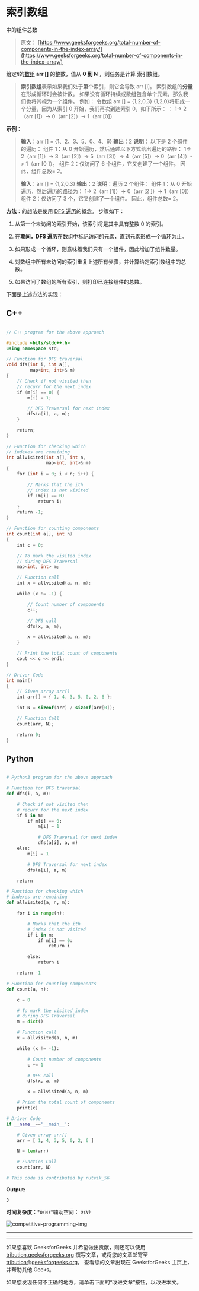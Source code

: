 # 索引数组

中的组件总数

> 原文： [https://www.geeksforgeeks.org/total-number-of-components-in-the-index-array/](https://www.geeksforgeeks.org/total-number-of-components-in-the-index-array/)

给定`N`的[数组](https://www.geeksforgeeks.org/introduction-to-arrays/) **arr []** 的整数，值从 **0 到 N** ，则任务是计算 索引数组。

> **索引数组**表示如果我们处于**第**个索引，则它会导致 arr [i]。
> 索引数组的**分量**在形成循环时会被计数。 如果没有循环持续或数组包含单个元素，那么我们也将其视为一个组件。
> 例如：
> 令数组 arr [] = {1,2,0,3}
> {1,2,0}将形成一个分量，因为从索引 0 开始，我们再次到达索引 0，如下所示： ：
> 1-> 2（arr [1]）-> 0（arr [2]）-> 1（arr [0]）

**示例**：

> **输入**：arr [] = {1、2、3、5、0、4、6}
> **输出**：2
> **说明**：
> 以下是 2 个组件的遍历：
> 组件 1：从 0 开始遍历，然后通过以下方式给出遍历的路径：
> 1-> 2（arr [1]）-> 3（arr [2]）-> 5（arr [3]）-> 4（arr [5]）-> 0（arr [4]）-> 1（arr [0 ]）。
> 组件 2：仅访问了 6 个组件，它又创建了一个组件。
> 因此，组件总数= 2。
> 
> **输入**：arr [] = {1,2,0,3}
> **输出**：2
> **说明**：遍历 2 个组件：
> 组件 1：从 0 开始遍历，然后遍历的路径为：
> 1-> 2（arr [1]）-> 0（arr [2 ]）-> 1（arr [0]）
> 组件 2：仅访问了 3 个，它又创建了一个组件。
> 因此，组件总数= 2。

**方法**：的想法是使用 [DFS 遍历](https://www.geeksforgeeks.org/depth-first-search-or-dfs-for-a-graph/)的概念。 步骤如下：

1.  从第一个未访问的索引开始，该索引将是其中具有整数 0 的索引。

2.  在**期间，DFS 遍历**在数组中标记访问的元素，直到元素形成一个循环为止。

3.  如果形成一个循环，则意味着我们只有一个组件，因此增加了组件数量。

4.  对数组中所有未访问的索引重复上述所有步骤，并计算给定索引数组中的总数。

5.  如果访问了数组的所有索引，则打印已连接组件的总数。

下面是上述方法的实现：

## C++

```cpp

// C++ program for the above approach

#include <bits/stdc++.h>
using namespace std;

// Function for DFS traversal
void dfs(int i, int a[],
         map<int, int>& m)
{
    // Check if not visited then
    // recurr for the next index
    if (m[i] == 0) {
        m[i] = 1;

        // DFS Traversal for next index
        dfs(a[i], a, m);
    }

    return;
}

// Function for checking which
// indexes are remaining
int allvisited(int a[], int n,
               map<int, int>& m)
{
    for (int i = 0; i < n; i++) {

        // Marks that the ith
        // index is not visited
        if (m[i] == 0)
            return i;
    }
    return -1;
}

// Function for counting components
int count(int a[], int n)
{
    int c = 0;

    // To mark the visited index
    // during DFS Traversal
    map<int, int> m;

    // Function call
    int x = allvisited(a, n, m);

    while (x != -1) {

        // Count number of components
        c++;

        // DFS call
        dfs(x, a, m);

        x = allvisited(a, n, m);
    }

    // Print the total count of components
    cout << c << endl;
}

// Driver Code
int main()
{
    // Given array arr[]
    int arr[] = { 1, 4, 3, 5, 0, 2, 6 };

    int N = sizeof(arr) / sizeof(arr[0]);

    // Function Call
    count(arr, N);

    return 0;
}

```

## Python

```py

# Python3 program for the above approach

# Function for DFS traversal
def dfs(i, a, m):

    # Check if not visited then
    # recurr for the next index
    if i in m:
        if m[i] == 0:
            m[i] = 1

            # DFS Traversal for next index
            dfs(a[i], a, m)
    else:
        m[i] = 1

        # DFS Traversal for next index
        dfs(a[i], a, m)

    return

# Function for checking which
# indexes are remaining
def allvisited(a, n, m):

    for i in range(n):

        # Marks that the ith
        # index is not visited
        if i in m:
            if m[i] == 0:
                return i

        else:
            return i

    return -1

# Function for counting components
def count(a, n):

    c = 0

    # To mark the visited index
    # during DFS Traversal
    m = dict()

    # Function call
    x = allvisited(a, n, m)

    while (x != -1):

        # Count number of components
        c += 1

        # DFS call
        dfs(x, a, m)

        x = allvisited(a, n, m)

    # Print the total count of components
    print(c)

# Driver Code
if __name__=='__main__':

    # Given array arr[]
    arr = [ 1, 4, 3, 5, 0, 2, 6 ]

    N = len(arr)

    # Function Call
    count(arr, N)

# This code is contributed by rutvik_56

```

**Output:** 

```
3

```

**时间复杂度**：*`O(N)`*辅助空间： *`O(N)`*

![competitive-programming-img](img/5211864e7e7a28eeeb039fa5d6073a24.png)

* * *

* * *

如果您喜欢 GeeksforGeeks 并希望做出贡献，则还可以使用 [tribution.geeksforgeeks.org](https://contribute.geeksforgeeks.org/) 撰写文章，或将您的文章邮寄至 tribution@geeksforgeeks.org。 查看您的文章出现在 GeeksforGeeks 主页上，并帮助其他 Geeks。

如果您发现任何不正确的地方，请单击下面的“改进文章”按钮，以改进本文。